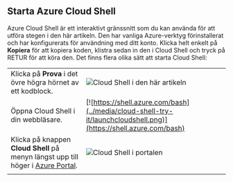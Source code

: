 
## <a name="launch-azure-cloud-shell"></a>Starta Azure Cloud Shell

Azure Cloud Shell är ett interaktivt gränssnitt som du kan använda för att utföra stegen i den här artikeln. Den har vanliga Azure-verktyg förinstallerat och har konfigurerats för användning med ditt konto. Klicka helt enkelt på **Kopiera** för att kopiera koden, klistra sedan in den i Cloud Shell och tryck på RETUR för att köra den.  Det finns flera olika sätt att starta Cloud Shell:

|  |   |
|-----------------------------------------------|---|
| Klicka på **Prova** i det övre högra hörnet av ett kodblock. | ![Cloud Shell i den här artikeln](../media/cloud-shell-try-it/cli-try-it.png) |
| Öppna Cloud Shell i din webbläsare. | [![https://shell.azure.com/bash](../media/cloud-shell-try-it/launchcloudshell.png)](https://shell.azure.com/bash) |
| Klicka på knappen **Cloud Shell** på menyn längst upp till höger i [Azure Portal](https://portal.azure.com). |    ![Cloud Shell i portalen](../media/cloud-shell-try-it/cloud-shell-menu.png) |
|  |  |

